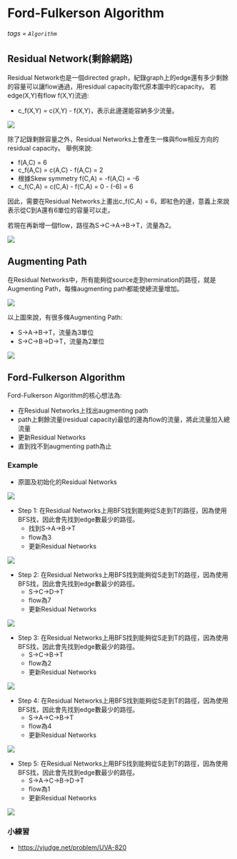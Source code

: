 # Ford-Fulkerson Algorithm 
###### tags = `Algorithm`

## Residual Network(剩餘網路)

Residual Network也是一個directed graph，紀錄graph上的edge還有多少剩餘的容量可以讓flow通過，用residual capacity取代原本圖中的capacity。
若edge(X,Y)有flow f(X,Y)流過:

* c_f(X,Y) = c(X,Y) - f(X,Y)，表示此邊還能容納多少流量。

![](https://i.imgur.com/C6a36uL.png)

除了記錄剩餘容量之外，Residual Networks上會產生一條與flow相反方向的residual capacity。
舉例來說:
* f(A,C) = 6
* c_f(A,C) = c(A,C) - f(A,C) = 2
* 根據Skew symmetry f(C,A) = -f(A,C) = -6
* c_f(C,A) = c(C,A) - f(C,A) = 0 - (-6) = 6

因此，需要在Residual Networks上畫出c_f(C,A) = 6，即紅色的邊，意義上來說表示從C到A還有6單位的容量可以走。

若現在再新增一個flow，路徑為S->C->A->B->T，流量為2。

![](https://i.imgur.com/a3YU0TN.png)

## Augmenting Path
在Residual Networks中，所有能夠從source走到termination的路徑，就是Augmenting Path，每條augmenting path都能使總流量增加。

![](https://i.imgur.com/TfleBSo.png)

以上圖來說，有很多條Augmenting Path:

* S->A->B->T，流量為3單位
* S->C->B->D->T，流量為2單位

![](https://i.imgur.com/mHeSBTQ.png)


## Ford-Fulkerson Algorithm

Ford-Fulkerson Algorithm的核心想法為:

* 在Residual Networks上找出augmenting path
* path上剩餘流量(residual capacity)最低的邊為flow的流量，將此流量加入總流量
* 更新Residual Networks
* 直到找不到augmenting path為止

### Example

* 原圖及初始化的Residual Networks

![](https://i.imgur.com/xLKTMhB.png)

* Step 1: 在Residual Networks上用BFS找到能夠從S走到T的路徑，因為使用BFS找，因此會先找到edge數最少的路徑。
    * 找到S->A->B->T
    * flow為3
    * 更新Residual Networks

![](https://i.imgur.com/O0HKl1z.png)

* Step 2: 在Residual Networks上用BFS找到能夠從S走到T的路徑，因為使用BFS找，因此會先找到edge數最少的路徑。
    * S->C->D->T
    * flow為7
    * 更新Residual Networks

![](https://i.imgur.com/eU4LmQG.png)

* Step 3: 在Residual Networks上用BFS找到能夠從S走到T的路徑，因為使用BFS找，因此會先找到edge數最少的路徑。
    * S->C->B->T
    * flow為2
    * 更新Residual Networks

![](https://i.imgur.com/1VJlGt9.png)


* Step 4: 在Residual Networks上用BFS找到能夠從S走到T的路徑，因為使用BFS找，因此會先找到edge數最少的路徑。
    * S->A->C->B->T
    * flow為4
    * 更新Residual Networks
    
![](https://i.imgur.com/YWeqVpC.png)

* Step 5: 在Residual Networks上用BFS找到能夠從S走到T的路徑，因為使用BFS找，因此會先找到edge數最少的路徑。
    * S->A->C->B->D->T
    * flow為1
    * 更新Residual Networks

![](https://i.imgur.com/7oqwJD0.png)

### 小練習

* https://vjudge.net/problem/UVA-820